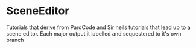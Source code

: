 # SceneEditor
 Tutorials that derive from PardCode and Sir neils tutorials that lead up to a scene editor. Each major output it labelled and sequestered to it's own branch

